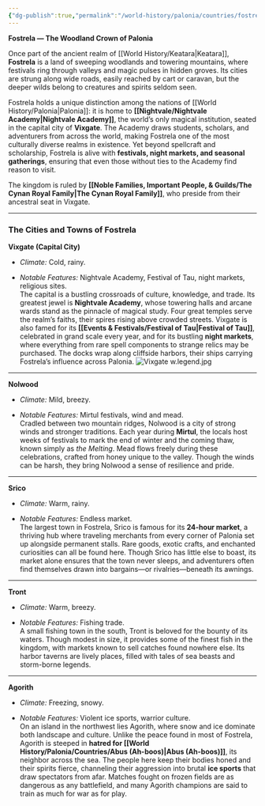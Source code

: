 ```yaml
---
{"dg-publish":true,"permalink":"/world-history/palonia/countries/fostrela-fahs-trel-uh/"}
---
```



**Fostrela — The Woodland Crown of Palonia**

Once part of the ancient realm of [[World History/Keatara\|Keatara]], **Fostrela** is a land of sweeping woodlands and towering mountains, where festivals ring through valleys and magic pulses in hidden groves. Its cities are strung along wide roads, easily reached by cart or caravan, but the deeper wilds belong to creatures and spirits seldom seen.

Fostrela holds a unique distinction among the nations of [[World History/Palonia\|Palonia]]: it is home to **[[Nightvale/Nightvale Academy\|Nightvale Academy]]**, the world’s only magical institution, seated in the capital city of **Vixgate**. The Academy draws students, scholars, and adventurers from across the world, making Fostrela one of the most culturally diverse realms in existence. Yet beyond spellcraft and scholarship, Fostrela is alive with **festivals, night markets, and seasonal gatherings**, ensuring that even those without ties to the Academy find reason to visit.

The kingdom is ruled by **[[Noble Families, Important People, & Guilds/The Cynan Royal Family\|The Cynan Royal Family]]**, who preside from their ancestral seat in Vixgate.

---

### The Cities and Towns of Fostrela

**Vixgate (Capital City)**

- _Climate:_ Cold, rainy.
    
- _Notable Features:_ Nightvale Academy, Festival of Tau, night markets, religious sites.  
    The capital is a bustling crossroads of culture, knowledge, and trade. Its greatest jewel is **Nightvale Academy**, whose towering halls and arcane wards stand as the pinnacle of magical study. Four great temples serve the realm’s faiths, their spires rising above crowded streets. Vixgate is also famed for its **[[Events & Festivals/Festival of Tau\|Festival of Tau]]**, celebrated in grand scale every year, and for its bustling **night markets**, where everything from rare spell components to strange relics may be purchased. The docks wrap along cliffside harbors, their ships carrying Fostrela’s influence across Palonia.
    ![Vixgate w.legend.jpg](/img/user/Images/Vixgate%20w.legend.jpg)

---

**Nolwood**

- _Climate:_ Mild, breezy.
    
- _Notable Features:_ Mirtul festivals, wind and mead.  
    Cradled between two mountain ridges, Nolwood is a city of strong winds and stronger traditions. Each year during **Mirtul**, the locals host weeks of festivals to mark the end of winter and the coming thaw, known simply as _the Melting_. Mead flows freely during these celebrations, crafted from honey unique to the valley. Though the winds can be harsh, they bring Nolwood a sense of resilience and pride.
    

---

**Srico**

- _Climate:_ Warm, rainy.
    
- _Notable Features:_ Endless market.  
    The largest town in Fostrela, Srico is famous for its **24-hour market**, a thriving hub where traveling merchants from every corner of Palonia set up alongside permanent stalls. Rare goods, exotic crafts, and enchanted curiosities can all be found here. Though Srico has little else to boast, its market alone ensures that the town never sleeps, and adventurers often find themselves drawn into bargains—or rivalries—beneath its awnings.
    

---

**Tront**

- _Climate:_ Warm, breezy.
    
- _Notable Features:_ Fishing trade.  
    A small fishing town in the south, Tront is beloved for the bounty of its waters. Though modest in size, it provides some of the finest fish in the kingdom, with markets known to sell catches found nowhere else. Its harbor taverns are lively places, filled with tales of sea beasts and storm-borne legends.
    

---

**Agorith**

- _Climate:_ Freezing, snowy.
    
- _Notable Features:_ Violent ice sports, warrior culture.  
    On an island in the northwest lies Agorith, where snow and ice dominate both landscape and culture. Unlike the peace found in most of Fostrela, Agorith is steeped in **hatred for [[World History/Palonia/Countries/Abus (Ah-boos)\|Abus (Ah-boos)]]**, its neighbor across the sea. The people here keep their bodies honed and their spirits fierce, channeling their aggression into brutal **ice sports** that draw spectators from afar. Matches fought on frozen fields are as dangerous as any battlefield, and many Agorith champions are said to train as much for war as for play.
    